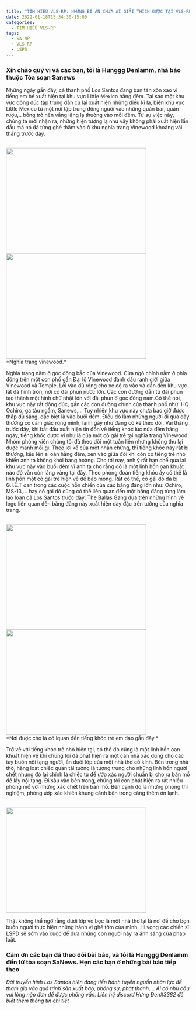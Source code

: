 ```yaml
---
title: "TÌM HIỂU VLS-RP: NHỮNG BÍ ẨN CHƯA AI GIẢI THÍCH ĐƯỢC TẠI VLS-RP"
date: 2022-01-18T15:34:30-15:00
categories:
  - TÌM HIỂU VLS-RP
tags:
  - SA-MP
  - VLS-RP
  - LSPD
---
```

### Xin chào quý vị và các bạn, tôi là Hunggg Denlamm, nhà báo thuộc Tòa soạn Sanews
Những ngày gần đây, cả thành phố Los Santos đang bàn tán xôn xao vì tiếng em bé xuất hiện tại khu vực Little Mexico hằng đêm. Tại sao một khu vực đông đúc tập trung dân cư lại xuất hiện những điều kì lạ, biến khu vực Little Mexico từ một nơi tập trung đông người vào những quán bar, quán rượu,.. bỗng trở nên vắng lặng lạ thường vào mỗi đêm. Từ sự việc này, chúng ta mới nhận ra, những hiện tượng lạ như vậy không phải xuất hiện lần đầu mà nó đã từng ghé thăm vào ở khu nghĩa trang Vinewood khoảng vài tháng trước đây.

<br />
<img src="https://raw.githubusercontent.com/nguyendang-dat/sanews/master/assets/images/post/01-18-2022/1.webp" width="384" height="288">
<br />
<img src="https://raw.githubusercontent.com/nguyendang-dat/sanews/master/assets/images/post/01-18-2022/2.webp" width="384" height="288">
<br />
*Nghĩa trang vinewood.*
<br />

Nghĩa trang nằm ở góc đông bắc của Vinewood. Cửa ngõ chính nằm ở phía đông trên một con phố gần Đại lộ Vinewood đánh dấu ranh giới giữa Vinewood và Temple. Lối vào đủ rộng cho xe cộ ra vào và dẫn đến khu vực lát đá hình tròn, nơi có đài phun nước lớn. Các con đường dẫn từ đài phun tạo thành một hình chữ nhật lớn với đài phun ở góc đông nam.Có thể nói, khu vực này rất đông đúc, gần các con đường chính của thành phố như: HQ Ochiro, ga tàu ngầm, Sanews,… Tuy nhiên khu vực này chưa bao giờ được thắp đủ sáng, đặc biệt là vào buổi đêm. Điều đó làm những người đi qua đây thường có cảm giác rùng mình, lạnh gáy như đang có kẻ theo dõi. 
Vài tháng trước đây, khi bắt đầu xuất hiện tin đồn về tiếng khóc lúc nửa đêm hằng ngày, tiếng khóc được ví như là của một cô gái trẻ tại nghĩa trang Vinewood. Nhóm phóng viên chúng tôi đã theo dõi một tuần liền nhưng không thu lại được manh mối gì. Theo lời kể của một nhân chứng, thì tiếng khóc này rất bi thương, kêu lên ai oán hằng đêm, xen vào giữa đôi khi còn có tiếng trẻ nhỏ khiến anh ta không khỏi bàng hoàng. Cho tới nay, anh ý rất hạn chế qua lại khu vực này vào buổi đêm vì anh ta cho rằng đó là một linh hồn oan khuất nào đó vẫn còn lảng vảng tại đây. Theo phỏng đoán tiếng khóc ấy có thể là linh hồn một cô gái trẻ hiện về để báo mộng. Rất có thể, cô gái đó đã bị G.I.Ế.T oan trong các cuộc hỗn chiến của các băng đảng lớn như: Ochiro, MS-13,… hay cô gái đó cũng có thể liên quan đến một băng đảng từng làm láo loạn cả Los Santos trước đây: The Ballas Gang dựa trên những hình vẽ logo liên quan đến băng đảng này xuất hiện dày đặc trên tường của nghĩa trang.

<br />
<img src="https://raw.githubusercontent.com/nguyendang-dat/sanews/master/assets/images/post/01-18-2022/3.webp" width="384" height="288">
<br />
<img src="https://raw.githubusercontent.com/nguyendang-dat/sanews/master/assets/images/post/01-18-2022/4.webp" width="384" height="288">
<br />
*Nơi được cho là có lquan đến tiếng khóc trẻ em dạo gần đây.*
<br />

Trở về với tiếng khóc trẻ nhỏ hiện tại, có thể đó cũng là một linh hồn oan khuất hiện về khi chúng tôi đã phát hiện ra một căn nhà xác dùng cho các tay buôn nội tạng người, ẩn dưới lớp của một nhà thờ cổ kính. Bên trong nhà thờ, hàng loạt chiếc quan tài tưởng là tượng trung cho những linh hồn người chết nhưng đó lại chính là chiếc tủ để ướp xác người chuẩn bị cho ra bàn mổ để lấy nội tạng. Đi sâu vào bên trong, chúng tôi còn phát hiện ra rất nhiều phòng mổ với những xác chết trên bàn mổ. Bên cạnh đó là những phong thí nghiệm, phòng ướp xác khiên khung cảnh bên trong càng thêm ớn lạnh.

<br />
<img src="https://raw.githubusercontent.com/nguyendang-dat/sanews/master/assets/images/post/01-18-2022/5.webp" width="384" height="288">
<br />

Thật không thể ngờ rằng dươi lớp vỏ bọc là một nhà thờ lại là nơi để cho bọn buôn người thực hiện những hành vi ghê tởm của mình. Hi vọng các chiến sĩ LSPD sẽ sớm vào cuộc để đưa những con người này ra ánh sáng của pháp luật.
### Cảm ơn các bạn đã theo dõi bài báo, và tôi là Hunggg Denlamm đến từ tòa soạn SaNews. Hẹn các bạn ở những bài báo tiếp theo

*Đài truyền hình Los Santos hiện đang tiến hành tuyển nguồn nhân lực để tham gia vào quá trình sản xuất báo, phóng sự, phát thanh,... Ai có nhu cầu vui lòng nộp đơn để được phỏng vấn. Liên hệ discord Hưng Đen#3382 để biết thêm thông tin chi tiết*
